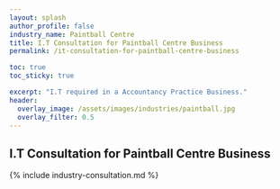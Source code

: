 ```yaml
---
layout: splash 
author_profile: false 
industry_name: Paintball Centre
title: I.T Consultation for Paintball Centre Business
permalink: /it-consultation-for-paintball-centre-business

toc: true
toc_sticky: true

excerpt: "I.T required in a Accountancy Practice Business."
header:
  overlay_image: /assets/images/industries/paintball.jpg
  overlay_filter: 0.5 
---
```


## I.T Consultation for Paintball Centre Business

{% include industry-consultation.md %}
